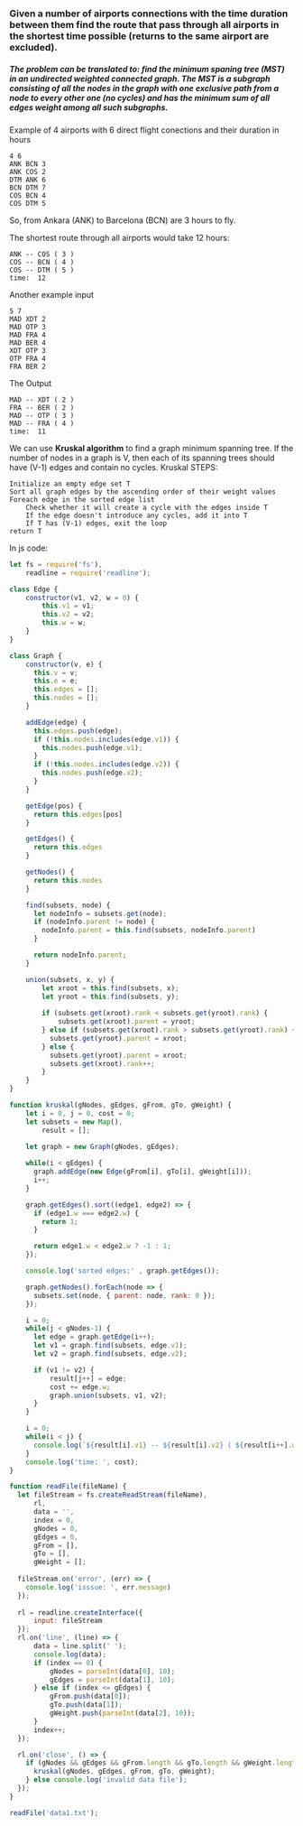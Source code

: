 ### Given a number of airports connections with the time duration between them find the route that pass through all airports in the shortest time possible (returns to the same airport are excluded).

##### The problem can be translated to: find the minimum spaning tree (MST) in an undirected weighted connected graph. The MST is a subgraph consisting of all the nodes in the graph with one exclusive path from a node to every other one (no cycles) and has the minimum sum of all edges weight among all such subgraphs.

Example of 4 airports with 6 direct flight conections and their duration in hours
```
4 6
ANK BCN 3
ANK COS 2
DTM ANK 6
BCN DTM 7
COS BCN 4
COS DTM 5
```
So, from Ankara (ANK) to Barcelona (BCN) are 3 hours to fly.

The shortest route through all airports would take 12 hours:
```
ANK -- COS ( 3 )
COS -- BCN ( 4 )
COS -- DTM ( 5 )
time:  12
```

Another example input

```
5 7
MAD XDT 2
MAD OTP 3
MAD FRA 4
MAD BER 4
XDT OTP 3
OTP FRA 4
FRA BER 2
```

The Output
```
MAD -- XDT ( 2 )
FRA -- BER ( 2 )
MAD -- OTP ( 3 )
MAD -- FRA ( 4 )
time:  11
```
We can use **Kruskal algorithm** to find a graph minimum spanning tree. If the number of nodes in a graph is V, then each of its spanning trees should have (V-1) edges and contain no cycles. Kruskal STEPS:
```
Initialize an empty edge set T 
Sort all graph edges by the ascending order of their weight values
Foreach edge in the sorted edge list
    Check whether it will create a cycle with the edges inside T
    If the edge doesn't introduce any cycles, add it into T
    If T has (V-1) edges, exit the loop
return T
```

In js code:

```javascript
let fs = require('fs'),
    readline = require('readline');

class Edge {
    constructor(v1, v2, w = 0) {
        this.v1 = v1;
        this.v2 = v2;
        this.w = w;
    }
}

class Graph {
    constructor(v, e) {
      this.v = v;
      this.e = e;
      this.edges = [];
      this.nodes = [];
    }

    addEdge(edge) {
      this.edges.push(edge);
      if (!this.nodes.includes(edge.v1)) {
        this.nodes.push(edge.v1);
      }
      if (!this.nodes.includes(edge.v2)) {
        this.nodes.push(edge.v2);
      }
    }

    getEdge(pos) {
      return this.edges[pos]
    }

    getEdges() {
      return this.edges
    }

    getNodes() {
      return this.nodes
    }

    find(subsets, node) {
      let nodeInfo = subsets.get(node);
      if (nodeInfo.parent != node) {
        nodeInfo.parent = this.find(subsets, nodeInfo.parent)
      }

      return nodeInfo.parent; 
    }

    union(subsets, x, y) {
        let xroot = this.find(subsets, x); 
        let yroot = this.find(subsets, y); 
  
        if (subsets.get(xroot).rank < subsets.get(yroot).rank) {
            subsets.get(xroot).parent = yroot; 
        } else if (subsets.get(xroot).rank > subsets.get(yroot).rank) {
          subsets.get(yroot).parent = xroot; 
        } else {
          subsets.get(yroot).parent = xroot; 
          subsets.get(xroot).rank++; 
        }
    } 
}

function kruskal(gNodes, gEdges, gFrom, gTo, gWeight) {
    let i = 0, j = 0, cost = 0;
    let subsets = new Map(),
        result = [];

    let graph = new Graph(gNodes, gEdges);
    
    while(i < gEdges) {
      graph.addEdge(new Edge(gFrom[i], gTo[i], gWeight[i]));
      i++;
    }

    graph.getEdges().sort((edge1, edge2) => {
      if (edge1.w === edge2.w) {
        return 1;
      }

      return edge1.w < edge2.w ? -1 : 1;
    });

    console.log('sorted edges:' , graph.getEdges());

    graph.getNodes().forEach(node => {
      subsets.set(node, { parent: node, rank: 0 });
    });

    i = 0;
    while(j < gNodes-1) {
      let edge = graph.getEdge(i++);
      let v1 = graph.find(subsets, edge.v1); 
      let v2 = graph.find(subsets, edge.v2);

      if (v1 != v2) {
          result[j++] = edge;
          cost += edge.w;
          graph.union(subsets, v1, v2);
      }
    }

    i = 0;
    while(i < j) {
      console.log(`${result[i].v1} -- ${result[i].v2} ( ${result[i++].w} )`);
    }
    console.log('time: ', cost);
}

function readFile(fileName) {
  let fileStream = fs.createReadStream(fileName),
      rl,
      data = '', 
      index = 0,
      gNodes = 0, 
      gEdges = 0, 
      gFrom = [],
      gTo = [],
      gWeight = [];
  
  fileStream.on('error', (err) => {
    console.log('isssue: ', err.message)
  });
      
  rl = readline.createInterface({
      input: fileStream
  });
  rl.on('line', (line) => {
      data = line.split(' ');
      console.log(data);
      if (index == 0) {
          gNodes = parseInt(data[0], 10);
          gEdges = parseInt(data[1], 10);
      } else if (index <= gEdges) {
          gFrom.push(data[0]);
          gTo.push(data[1]);
          gWeight.push(parseInt(data[2], 10));
      }
      index++;
  });

  rl.on('close', () => {
    if (gNodes && gEdges && gFrom.length && gTo.length && gWeight.length) {
      kruskal(gNodes, gEdges, gFrom, gTo, gWeight);
    } else console.log('invalid data file');
  });
}

readFile('data1.txt');
```
